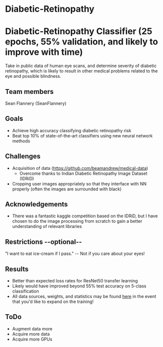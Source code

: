 # Diabetic-Retinopathy

# Diabetic-Retinopathy Classifier (25 epochs, 55% validation, and likely to improve with time)
Take in public data of human eye scans, and determine severity of diabetic retinopathy, which is likely to result in other medical problems related to the eye and possible blindness.
## Team members
Sean Flannery (SeanFlannery)
## Goals
- Achieve high accuracy classifying diabetic retinopathy risk
- Beat top 10% of state-of-the-art classifiers using new neural network methods
## Challenges
- Acquisition of data (https://github.com/beamandrew/medical-data)
  - Overcome thanks to Indian Diabetic Retinopathy Image Dataset (IDRiD)
- Cropping user images appropriately so that they interface with NN properly (often the images are surrounded with black)
## Acknowledgements
- There was a fantastic kaggle competition based on the IDRiD, but I have chosen to do the image processing from scratch to gain a better understanding of relevant libraries
## Restrictions --optional--
"I want to eat ice-cream if I pass." -- Not if you care about your eyes!

## Results
- Better than expected loss rates for ResNet50 transfer learning
- Likely would have improved beyond 55% test accuracy on 5-class classification
- All data sources, weights, and statistics may be found [here](https://drive.google.com/drive/folders/1qQuFN3QiyeFe-1V0zTeM_eJfRYRspEiB?usp=sharing) in the event that you'd like to expand on the training!

## ToDo
- Augment data more
- Acquire more data
- Acquire more GPUs
